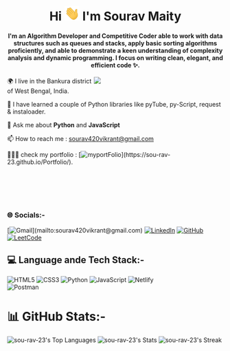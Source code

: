 
<h1 align="center">
  Hi <img src="https://raw.githubusercontent.com/ABSphreak/ABSphreak/master/gifs/Hi.gif" width="35"> I'm Sourav Maity
</h1>
<h4 align="center">
  I'm an Algorithm Developer and Competitive Coder able to work with data structures such as queues and stacks,
  apply basic sorting algorithms proficiently, and able to demonstrate a keen understanding of complexity analysis and dynamic programming.
  I focus on writing clean, elegant, and efficient code ✨.
</h4>


<img align="right" src="https://mir-s3-cdn-cf.behance.net/project_modules/max_632/06f21a161921919.63cd7887d0a70.gif?auto=format" width="60%"  />


🌍 I live in the Bankura district of West Bengal, India.

🐍 I have learned a couple of Python libraries like pyTube, py-Script, request & instaloader.

💬 Ask me about **Python** and **JavaScript**

📫 How to reach me :  [sourav420vikrant@gmail.com](mailto:sourav420vikrant@gmail.com)



 🧑🏼‍💻 check my portfolio : [![myportFolio](https://img.shields.io/badge/My-PortFolio-ff6f61?logo=portfolio&logoColor=white&target="_blank")](https://sou-rav-23.github.io/Portfolio/).  

<br>
<br>
<br>
<br>


### 🌐 Socials:- 
  [![Gmail](https://img.shields.io/badge/Gmail-D14836?&logoColor=white&target="_blank")](mailto:sourav420vikrant@gmail.com)
  [![LinkedIn](https://img.shields.io/badge/LinkedIn-%230077B5.svg?logo=linkedin&logoColor=white&target=_blank)](https://www.linkedin.com/in/sourav6/) 
  [![GitHub](https://img.shields.io/badge/GitHub-12100E?logo=GitHub&logoColor=white&target=_blank)](https://github.com/sou-rav-23)
  [![LeetCode](https://img.shields.io/badge/leetcode-grey?logo=LeetCode&logoColor=f2ca44&target=_blank)](https://leetcode.com/sou_rav_23/)


## 💻 Language ande Tech Stack:-
![HTML5](https://img.shields.io/badge/HTML5-E34F26?style=for-the-badge&logo=html5&logoColor=white) 
![CSS3](https://img.shields.io/badge/CSS3-1572B6?style=for-the-badge&logo=css3&logoColor=white) 
![Python](https://img.shields.io/badge/python-%23323330.svg?style=for-the-badge&logo=python&logocolor=%23f7df1e)
![JavaScript](https://img.shields.io/badge/JavaScript-323330?style=for-the-badge&logo=javascript&logoColor=F7DF1E) 
![Netlify](https://img.shields.io/badge/netlify-%23000000.svg?style=for-the-badge&logo=netlify&logoColor=#00C7B7)  
![Postman](https://img.shields.io/badge/Postman-FF6C37?style=for-the-badge&logo=postman&logoColor=white)


# 📊 GitHub Stats:- 
![sou-rav-23's Top Languages](https://github-readme-stats.vercel.app/api/top-langs/?username=sou-rav-23&theme=vue&show_icons=true&hide_border=true&layout=compact)
![sou-rav-23's Stats](https://github-readme-stats.vercel.app/api?username=sou-rav-23&theme=vue&show_icons=true&hide_border=false&count_private=true)
![sou-rav-23's Streak](https://github-readme-streak-stats.herokuapp.com/?user=sou-rav-23&theme=vue&hide_border=false)









<!--
  <img align="right" src="https://cdn.sanity.io/images/ordgikwe/production/a830c5182852e35bcd0dc07b90122f07ecd15f48-700x525.gif?w=700&h=525&auto=format" width="50%"  />
  <img align="right" src="https://github.com/sou-rav-23/sou-rav-23/assets/112808784/0aa8257f-ae91-471e-9551-b2dc69d32407.gif?auto=format" width="60%"  />
-->
<!--
# 💻 Tech Stack:-
![Express.js](https://img.shields.io/badge/express.js-%23404d59.svg?style=for-the-badge&logo=express&logoColor=%2361DAFB) 
![React](https://img.shields.io/badge/react-%2320232a.svg?style=for-the-badge&logo=react&logoColor=%2361DAFB) 
![NodeJS](https://img.shields.io/badge/node.js-6DA55F?style=for-the-badge&logo=node.js&logoColor=white) 
![React Router](https://img.shields.io/badge/React_Router-CA4245?style=for-the-badge&logo=react-router&logoColor=white) 
![Redux](https://img.shields.io/badge/redux-%23593d88.svg?style=for-the-badge&logo=redux&logoColor=white) 
![TypeScript](https://img.shields.io/badge/typescript-%23007ACC.svg?style=for-the-badge&logo=typescript&logoColor=white) 
![Next JS](https://img.shields.io/badge/Next-black?style=for-the-badge&logo=next.js&logoColor=white) 
![Chakra](https://img.shields.io/badge/chakra-%234ED1C5.svg?style=for-the-badge&logo=chakraui&logoColor=white) 
![Bootstrap](https://img.shields.io/badge/bootstrap-%23563D7C.svg?style=for-the-badge&logo=bootstrap&logoColor=white) 
![Styled Components](https://img.shields.io/badge/styled--components-DB7093?style=for-the-badge&logo=styled-components&logoColor=white) 
![Heroku](https://img.shields.io/badge/heroku-%23430098.svg?style=for-the-badge&logo=heroku&logoColor=white)

**sou-rav-23/sou-rav-23** is a ✨ _special_ ✨ repository because its `README.md` (this file) appears on your GitHub profile.

Here are some ideas to get you started:

- 🔭 I’m currently working on ...
- 🌱 I’m currently learning ...
- 👯 I’m looking to collaborate on ...
- 🤔 I’m looking for help with ...
- 💬 Ask me about ...
- 📫 How to reach me: ...
- 😄 Pronouns: ...
- ⚡ Fun fact: ...
-->
